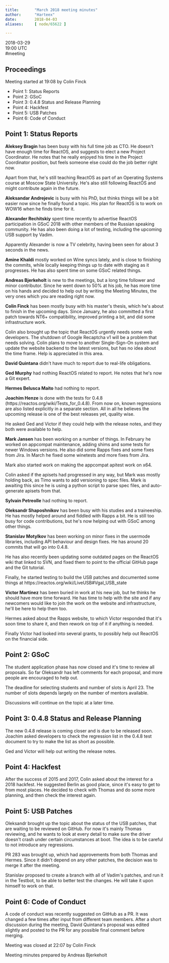 ```yaml
---
title:       "March 2018 meeting minutes"
author:      "Harteex"
date:        2018-04-03
aliases:     [ node/65622 ]

---
```


<p>2018-03-29<br />
	19:00 UTC<br />
	#meeting</p>
<h2>Proceedings</h2>
<p>Meeting started at 19:08 by Colin Finck</p>
<ul>
    <li>Point 1: Status Reports</li>
    <li>Point 2: GSoC</li>
    <li>Point 3: 0.4.8 Status and Release Planning</li>
    <li>Point 4: Hackfest</li>
    <li>Point 5: USB Patches</li>
    <li>Point 6: Code of Conduct</li>
</ul>

<h2>Point 1: Status Reports</h2>

<p><b>Aleksey Bragin</b> has been busy with his full time job as CTO. He doesn't have enough time for ReactOS, and suggests to elect a new Project Coordinator. He notes that he really enjoyed his time in the Project Coordinator position, but feels someone else could do the job better right now.</p>
<p>Apart from that, he's still teaching ReactOS as part of an Operating Systems course at Moscow State University. He's also still following ReactOS and might contribute again in the future.</p>

<p><b>Aleksandar Andrejevic</b> is busy with his PhD, but thinks things will be a bit easier now since he finally found a topic. His plan for ReactOS is to work on WOW16 when he finds time for it.</p>

<p><b>Alexander Rechitskiy</b> spent time recently to advertise ReactOS participation in GSoC 2018 with other members of the Russian speaking community. He has also been doing a lot of testing, including the upcoming USB support by Vadim.</p>
<p>Apparently Alexander is now a TV celebrity, having been seen for about 3 seconds in the news.</p>

<p><b>Amine Khaldi</b> mostly worked on Wine syncs lately, and is close to finishing the commits, while locally keeping things up to date with staging as it progresses. He has also spent time on some GSoC related things.</p>

<p><b>Andreas Bjerkeholt</b> is new to the meetings, but a long time follower and minor contributor. Since he went down to 50% at his job, he has more time on his hands and decided to help out by writing the Meeting Minutes, the very ones which you are reading right now.</p>

<p><b>Colin Finck</b> has been mostly busy with his master's thesis, which he's about to finish in the upcoming days. Since January, he also committed a first patch towards NT6+ compatibility, improved printing a bit, and did some infrastructure work.</p>
<p>Colin also brought up the topic that ReactOS urgently needs some web developers. The shutdown of Google Recaptcha v1 will be a problem that needs solving. Colin plans to move to another Single-Sign-On system and update the website backend to the latest versions, but has no idea about the time frame. Help is appreciated in this area.</p>

<p><b>David Quintana</b> didn't have much to report due to real-life obligations.</p>

<p><b>Ged Murphy</b> had nothing ReactOS related to report. He notes that he's now a Git expert.</p>

<p><b>Hermes Belusca Maito</b> had nothing to report.</p>

<p><b>Joachim Henze</b> is done with the tests for 0.4.8 (https://reactos.org/wiki/Tests_for_0.4.8). From now on, known regressions are also listed explicitly in a separate section. All in all he believes the upcoming release is one of the best releases yet, quality wise.</p>
<p>He asked Ged and Victor if they could help with the release notes, and they both were available to help.</p>

<p><b>Mark Jansen</b> has been working on a number of things. In February he worked on appcompat maintenance, adding shims and some tests for newer Windows versions. He also did some Rapps fixes and some fixes from Jira. In March he fixed some winetests and more fixes from Jira.</p>
<p>Mark also started work on making the appcompat apitest work on x64.</p>
<p>Colin asked if the apisets had progressed in any way, but Mark was mostly holding back, as Timo wants to add versioning to spec files. Mark is awaiting this since he is using a python script to parse spec files, and auto-generate apisets from that.</p>

<p><b>Sylvain Petreolle</b> had nothing to report.</p>

<p><b>Oleksandr Shaposhnikov</b> has been busy with his studies and a traineeship. He has mostly helped around and fiddled with Rapps a bit. He is still too busy for code contributions, but he's now helping out with GSoC among other things.</p>

<p><b>Stanislav Motylkov</b> has been working on minor fixes in the usermode libraries, including API behaviour and design fixes. He has around 20 commits that will go into 0.4.8.</p>
<p>He has also recently been updating some outdated pages on the ReactOS wiki that linked to SVN, and fixed them to point to the official GitHub page and the Git tutorial.</p>
<p>Finally, he started testing to build the USB patches and documented some things at https://reactos.org/wiki/LiveUSB#Vgal_USB_state</p>

<p><b>Victor Martinez</b> has been buried in work at his new job, but he thinks he should have more time forward. He has time to help with the site and if any newcomers would like to join the work on the website and infrastructure, he'll be here to help them too.</p>
<p>Hermes asked about the Rapps website, to which Victor responded that it's soon time to share it, and then rework on top of it if anything is needed.</p>
<p>Finally Victor had looked into several grants, to possibly help out ReactOS on the financial side.</p>

<h2>Point 2: GSoC</h2>

<p>The student application phase has now closed and it's time to review all proposals. So far Oleksandr has left comments for each proposal, and more people are encouraged to help out.</p>

<p>The deadline for selecting students and number of slots is April 23. The number of slots depends largely on the number of mentors available.</p>

<p>Discussions will continue on the topic at a later time.</p>

<h2>Point 3: 0.4.8 Status and Release Planning</h2>

<p>The new 0.4.8 release is coming closer and is due to be released soon. Joachim asked developers to check the regression list in the 0.4.8 test document to try to make the list as short as possible.</p>

<p>Ged and Victor will help out writing the release notes.</p>

<h2>Point 4: Hackfest</h2>

<p>After the success of 2015 and 2017, Colin asked about the interest for a 2018 hackfest. He suggested Berlin as good place, since it's easy to get to from most places. He decided to check with Thomas and do some more planning, and then check the interest again.</p>

<h2>Point 5: USB Patches</h2>

<p>Oleksandr brought up the topic about the status of the USB patches, that are waiting to be reviewed on GitHub. For now it's mainly Thomas reviewing, and he wants to look at every detail to make sure the driver doesn't crash under certain circumstances at boot. The idea is to be careful to not introduce any regressions.</p>

<p>PR 283 was brought up, which had approvements from both Thomas and Hermes. Since it didn't depend on any other patches, the decision was to merge it after the meeting.</p>

<p>Stanislav proposed to create a branch with all of Vadim's patches, and run it in the Testbot, to be able to better test the changes. He will take it upon himself to work on that.</p>

<h2>Point 6: Code of Conduct</h2>

<p>A code of conduct was recently suggested on GitHub as a PR. It was changed a few times after input from different team members. After a short discussion during the meeting, David Quintana's proposal was edited slightly and posted to the PR for any possible final comment before merging.</p>

<p>Meeting was closed at 22:07 by Colin Finck</p>
<p>Meeting minutes prepared by Andreas Bjerkeholt</p>
